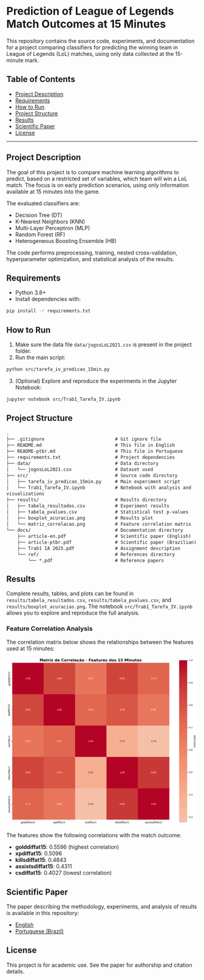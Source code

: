# Prediction of League of Legends Match Outcomes at 15 Minutes

This repository contains the source code, experiments, and documentation for a project comparing classifiers for predicting the winning team in League of Legends (LoL) matches, using only data collected at the 15-minute mark.

## Table of Contents
- [Project Description](#project-description)
- [Requirements](#requirements)
- [How to Run](#how-to-run)
- [Project Structure](#project-structure)
- [Results](#results)
- [Scientific Paper](#scientific-paper)
- [License](#license)

---

## Project Description
The goal of this project is to compare machine learning algorithms to predict, based on a restricted set of variables, which team will win a LoL match. The focus is on early prediction scenarios, using only information available at 15 minutes into the game.

The evaluated classifiers are:
- Decision Tree (DT)
- K-Nearest Neighbors (KNN)
- Multi-Layer Perceptron (MLP)
- Random Forest (RF)
- Heterogeneous Boosting Ensemble (HB)

The code performs preprocessing, training, nested cross-validation, hyperparameter optimization, and statistical analysis of the results.

## Requirements
- Python 3.8+
- Install dependencies with:

```bash
pip install -r requirements.txt
```

## How to Run
1. Make sure the data file `data/jogosLoL2021.csv` is present in the project folder.
2. Run the main script:

```bash
python src/tarefa_iv_predicao_15min.py
```

3. (Optional) Explore and reproduce the experiments in the Jupyter Notebook:

```bash
jupyter notebook src/Trab1_Tarefa_IV.ipynb
```

## Project Structure
```
.
├── .gitignore                          # Git ignore file
├── README.md                           # This file in English
├── README-ptbr.md                      # This file in Portuguese
├── requirements.txt                    # Project dependencies
├── data/                               # Data directory
│   └── jogosLoL2021.csv                # Dataset used
├── src/                                # Source code directory
│   ├── tarefa_iv_predicao_15min.py     # Main experiment script
│   └── Trab1_Tarefa_IV.ipynb           # Notebook with analysis and visualizations
├── results/                            # Results directory
│   ├── tabela_resultados.csv           # Experiment results
│   ├── tabela_pvalues.csv              # Statistical test p-values
│   ├── boxplot_acuracias.png           # Results plot
│   └── matriz_correlacao.png           # Feature correlation matrix
└── docs/                               # Documentation directory
    ├── article-en.pdf                  # Scientific paper (English)
    ├── article-ptbr.pdf                # Scientific paper (Brazilian)
    ├── Trab1 IA 2025.pdf               # Assignment description
    └── ref/                            # References directory
        └── *.pdf                       # Reference papers
```

## Results
Complete results, tables, and plots can be found in `results/tabela_resultados.csv`, `results/tabela_pvalues.csv`, and `results/boxplot_acuracias.png`. The notebook `src/Trab1_Tarefa_IV.ipynb` allows you to explore and reproduce the full analysis.

### Feature Correlation Analysis
The correlation matrix below shows the relationships between the features used at 15 minutes:

![Correlation Matrix](results/matriz_correlacao.png)

The features show the following correlations with the match outcome:
- **golddiffat15**: 0.5596 (highest correlation)
- **xpdiffat15**: 0.5096
- **killsdiffat15**: 0.4843
- **assistsdiffat15**: 0.4311
- **csdiffat15**: 0.4027 (lowest correlation)

## Scientific Paper
The paper describing the methodology, experiments, and analysis of results is available in this repository:
- [English](docs/article-en.pdf)
- [Portuguese (Brazil)](docs/article-ptbr.pdf)

## License
This project is for academic use. See the paper for authorship and citation details.
